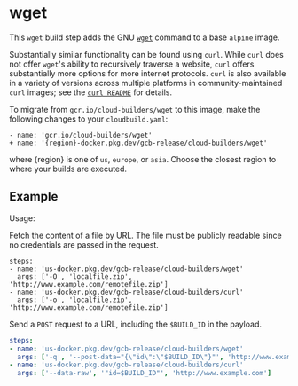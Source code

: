 # wget

This `wget` build step adds the GNU [`wget`](https://www.gnu.org/software/wget/)
command to a base `alpine` image.

Substantially similar functionality can be found using `curl`. While `curl` does
not offer `wget`'s ability to recursively traverse a website, `curl` offers
substantially more options for more internet protocols. `curl` is also available
in a variety of versions across multiple platforms in community-maintained
`curl` images; see the [`curl README`](../curl) for details.

To migrate from `gcr.io/cloud-builders/wget` to this image, make the following
changes to your `cloudbuild.yaml`:

```
- name: 'gcr.io/cloud-builders/wget'
+ name: '{region}-docker.pkg.dev/gcb-release/cloud-builders/wget'
```

where {region} is one of `us`, `europe`, or `asia`. Choose the closest region to
where your builds are executed.

## Example

Usage:

Fetch the content of a file by URL. The file must be publicly readable since no
credentials are passed in the request.
```
steps:
- name: 'us-docker.pkg.dev/gcb-release/cloud-builders/wget'
  args: ['-O', 'localfile.zip', 'http://www.example.com/remotefile.zip']
- name: 'us-docker.pkg.dev/gcb-release/cloud-builders/curl'
  args: ['-o', 'localfile.zip', 'http://www.example.com/remotefile.zip']
```

Send a `POST` request to a URL, including the `$BUILD_ID` in the payload.
```yaml
steps:
- name: 'us-docker.pkg.dev/gcb-release/cloud-builders/wget'
  args: ['-q', '--post-data="{\"id\":\"$BUILD_ID\"}"', 'http://www.example.com']
- name: 'us-docker.pkg.dev/gcb-release/cloud-builders/curl'
  args: ['--data-raw', '"id=$BUILD_ID"', 'http://www.example.com']
```
